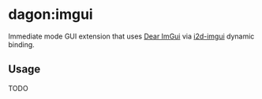 # dagon:imgui

Immediate mode GUI extension that uses [Dear ImGui](https://github.com/ocornut/imgui) via [i2d-imgui](https://github.com/Inochi2D/i2d-imgui) dynamic binding.

## Usage
TODO

